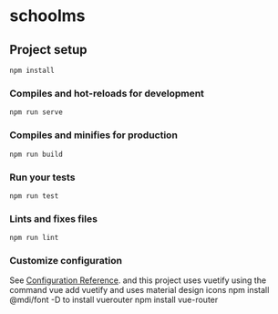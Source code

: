 # schoolms

## Project setup
```
npm install
```

### Compiles and hot-reloads for development
```
npm run serve
```

### Compiles and minifies for production
```
npm run build
```

### Run your tests
```
npm run test
```

### Lints and fixes files
```
npm run lint
```

### Customize configuration
See [Configuration Reference](https://cli.vuejs.org/config/).
and this project uses vuetify using the command
  vue add vuetify
  and uses material design icons 
  npm install @mdi/font -D
  to install vuerouter
  npm install vue-router

